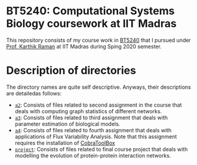 # BT5240: Computational Systems Biology coursework at IIT Madras

This repository consists of my course work in [BT5240](https://home.iitm.ac.in/kraman/courses/2021-BT5240/) that I pursued under [Prof. Karthik Raman](https://home.iitm.ac.in/kraman/lab/karthik/) at IIT Madras during Sping 2020 semester. 

# Description of directories
The directory names are quite self descriptive. Anyways, their descriptions are detailedas follows:

* [`a2`](./a2): Consists of files related to second assignment in the course that deals with computing graph statistics of different networks.
* [`a3`](./a3): Consists of files related to third assignment that deals with parameter estimation of biological models.
* [`a4`](./a4): Consists of files related to fourth assignment that deals with applications of Flux Variability Analysis. Note that this assignment requires the installation of [CobraToolBox](https://opencobra.github.io/cobratoolbox/stable/)
* [`project`](./project): Consists of files related to final course project that deals with modelling the evolution of protein-protein interaction networks.



